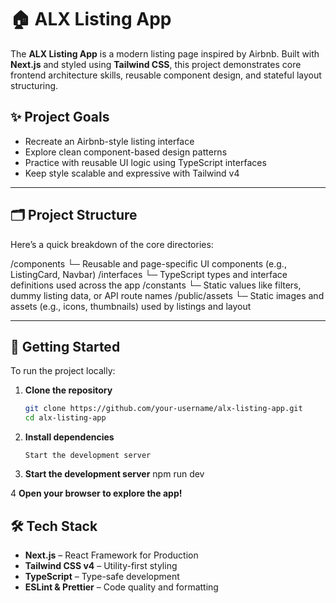 # 🏠 ALX Listing App

The **ALX Listing App** is a modern listing page inspired by Airbnb. Built with **Next.js** and styled using **Tailwind CSS**, this project demonstrates core frontend architecture skills, reusable component design, and stateful layout structuring.

## ✨ Project Goals

- Recreate an Airbnb-style listing interface
- Explore clean component-based design patterns
- Practice with reusable UI logic using TypeScript interfaces
- Keep style scalable and expressive with Tailwind v4

---

## 🗂️ Project Structure

Here’s a quick breakdown of the core directories:

/components └─ Reusable and page-specific UI components (e.g., ListingCard, Navbar)
/interfaces └─ TypeScript types and interface definitions used across the app
/constants └─ Static values like filters, dummy listing data, or API route names
/public/assets └─ Static images and assets (e.g., icons, thumbnails) used by listings and layout


---

## 🚀 Getting Started

To run the project locally:

1. **Clone the repository**
   ```bash
   git clone https://github.com/your-username/alx-listing-app.git
   cd alx-listing-app

2. **Install dependencies**
    ```npm install
    Start the development server

3. **Start the development server**
    npm run dev

4 **Open your browser to explore the app!**

## 🛠 Tech Stack
- **Next.js** – React Framework for Production
- **Tailwind CSS v4** – Utility-first styling
- **TypeScript** – Type-safe development
- **ESLint & Prettier** – Code quality and formatting


